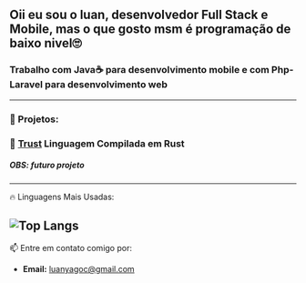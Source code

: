## Oii eu sou o luan, desenvolvedor Full Stack e Mobile, mas o que gosto msm é programação de baixo nivel🙄
### Trabalho com Java☕ para desenvolvimento mobile e com Php-Laravel para desenvolvimento web
---
### 🚀 Projetos:

### 🔗 [Trust](https://github.com/seu-usuario/trust) Linguagem Compilada em Rust 
##### OBS: futuro projeto
---

🔥 Linguagens Mais Usadas:

![Top Langs](https://github-readme-stats.vercel.app/api/top-langs/?username=LuanYago&layout=compact&theme=radical)
---
📫 Entre em contato comigo por:
- **Email:** [luanyagoc@gmail.com](mailto:luanyagoc@gmail.com)
